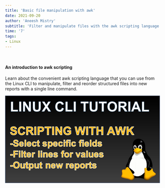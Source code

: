```yaml
---
title: 'Basic file manipulation with awk'
date: 2021-09-20
author: 'Aneesh Mistry'
subtitle: 'Filter and manipulate files with the awk scripting language to create new reports from the Linux CLI'
time: '7'
tags:
- Linux
---
```


<br>
<h4>An introduction to awk scripting</h4>
<p>
Learn about the convenient awk scripting language that you can use from the Linux CLI to manipulate, filter and reorder structured files into new reports with a single line command. 

[![YouTube video link](../images/068_awk.jpg)]( https://youtu.be/RWDEOwZLfWM )


</p>

